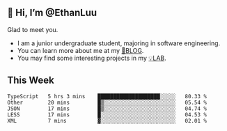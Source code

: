 ## 👋 Hi, I’m @EthanLuu

Glad to meet you.

- I am a junior undergraduate student, majoring in software engineering.
- You can learn more about me at my [📝BLOG](https://blog.ethanloo.cn).
- You may find some interesting projects in my [💡LAB](https://lab.ethanloo.cn).

## This Week
<!--START_SECTION:waka-->
```text
TypeScript   5 hrs 3 mins    ████████████████████░░░░░   80.33 % 
Other        20 mins         █▒░░░░░░░░░░░░░░░░░░░░░░░   05.54 % 
JSON         17 mins         █▒░░░░░░░░░░░░░░░░░░░░░░░   04.74 % 
LESS         17 mins         █░░░░░░░░░░░░░░░░░░░░░░░░   04.53 % 
XML          7 mins          ▓░░░░░░░░░░░░░░░░░░░░░░░░   02.01 % 
```
<!--END_SECTION:waka-->
